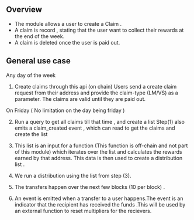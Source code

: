 ## Overview
- The module allows a user to create a Claim .
- A claim is record , stating that the user want to collect their rewards at the end of the week.
- A claim is deleted once the user is paid out.


## General use case

Any day of the week
1) Create claims through this api (on chain)
     Users send a create claim request from their address and provide the claim-type (LM/VS) as a parameter. The claims are valid until they are paid out.


On Friday ( No limitation on the day being friday )


2) Run a query to get all claims till that time , and create a list 
     Step(1) also emits a claim_created event , which can read to get the claims and create the list
    
3) This  list is an input for a function (This function is off-chain and not part of this module)  which iterates over the list and calculates the rewards earned by that address. This data is then used to create a distribution list . 
     
4) We run a distribution using the list from step (3). 
5) The transfers happen over the next few blocks (10 per block) . 
6) An event is emitted when a transfer to a user happens.The event is an indicator that the recipient has received the funds .This will be used by an external function to reset multipliers for the recievers. 